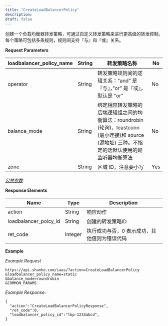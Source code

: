 ```yaml
---
title: "CreateLoadBalancerPolicy"
description: 
draft: false
---
```




创建一个负载均衡器转发策略，可通过自定义转发策略来进行更高级的转发控制。 每个策略可包括多条规则，规则间支持『与』和『或』关系。

**Request Parameters**

| loadbalancer_policy_name | String | 转发策略名称 | No |
| --- | --- | --- | --- |
| operator | String | 转发策略规则间的逻辑关系：”and” 是『与』，”or” 是『或』，默认是 “or” | No |
| balance_mode | String | 绑定相应转发策略的后端逻辑组之间的均衡算法：roundrobin (轮询)，leastconn (最小连接)和 source (源地址) 三种。不指定的话默认使用的是监听器均衡算法| No |
| zone | String | 区域 ID，注意要小写 | Yes |

[_公共参数_](../../../parameters/)

**Response Elements**

| Name | Type | Description |
| --- | --- | --- |
| action | String | 响应动作 |
| loadbalancer_poicy_id | String | 创建的转发策略ID |
| ret_code | Integer | 执行成功与否，0 表示成功，其他值则为错误代码 |

**Example**

_Example Request_

```
https://api.shanhe.com/iaas/?action=CreateLoadBalancerPolicy
&loadbalancer_policy_name=static
&balance_mode=roundrobin
&COMMON_PARAMS
```

_Example Response_:

```
{
  "action":"CreateLoadBalancerPolicyResponse",
  "ret_code":0,
  "loadbalancer_policy_id":"lbp-1234abcd",
}
```
